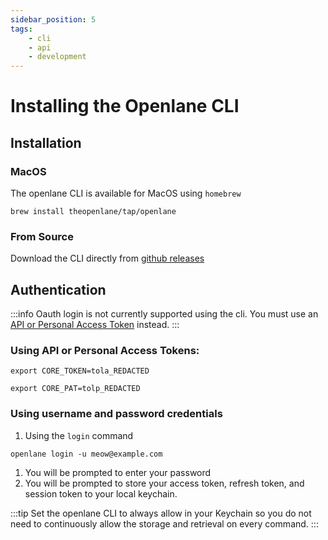 ```yaml
---
sidebar_position: 5
tags: 
    - cli
    - api
    - development
---
```


# Installing the Openlane CLI

## Installation

### MacOS

The openlane CLI is available for MacOS using `homebrew`

```shell
brew install theopenlane/tap/openlane
```


### From Source

Download the CLI directly from [github releases](https://github.com/theopenlane/core/releases)



## Authentication

:::info
Oauth login is not currently supported using the cli. You must use an [API or Personal Access Token](/docs/docs/security/authentication/developer-tokens) instead.
:::


### Using API or Personal Access Tokens:

```shell
export CORE_TOKEN=tola_REDACTED
```

```shell
export CORE_PAT=tolp_REDACTED
```

### Using username and password credentials

1. Using the `login` command
```shell
openlane login -u meow@example.com 
```
1. You will be prompted to enter your password
1. You will be prompted to store your access token, refresh token, and session token to your local keychain. 

:::tip
Set the openlane CLI to always allow in your Keychain so you do not need to continuously allow the storage and retrieval on every command.
:::
